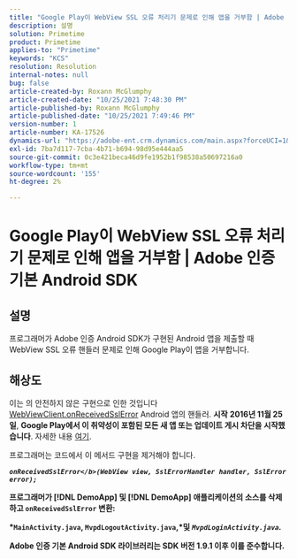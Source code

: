 ```yaml
---
title: "Google Play이 WebView SSL 오류 처리기 문제로 인해 앱을 거부함 | Adobe 인증 기본 Android SDK"
description: 설명
solution: Primetime
product: Primetime
applies-to: "Primetime"
keywords: "KCS"
resolution: Resolution
internal-notes: null
bug: false
article-created-by: Roxann McGlumphy
article-created-date: "10/25/2021 7:48:30 PM"
article-published-by: Roxann McGlumphy
article-published-date: "10/25/2021 7:49:46 PM"
version-number: 1
article-number: KA-17526
dynamics-url: "https://adobe-ent.crm.dynamics.com/main.aspx?forceUCI=1&pagetype=entityrecord&etn=knowledgearticle&id=cd131085-cc35-ec11-b6e6-000d3a3485ea"
exl-id: 7ba7d117-7cba-4b71-b694-98d95e444aa5
source-git-commit: 0c3e421beca46d9fe1952b1f98538a50697216a0
workflow-type: tm+mt
source-wordcount: '155'
ht-degree: 2%

---
```


# Google Play이 WebView SSL 오류 처리기 문제로 인해 앱을 거부함 | Adobe 인증 기본 Android SDK

## 설명

프로그래머가 Adobe 인증 Android SDK가 구현된 Android 앱을 제출할 때 WebView SSL 오류 핸들러 문제로 인해 Google Play이 앱을 거부합니다.

## 해상도


이는 의 안전하지 않은 구현으로 인한 것입니다[WebViewClient.onReceivedSslError](https://developer.android.com/reference/android/webkit/WebViewClient.html#onReceivedSslError%28android.webkit.WebView,%20android.webkit.SslErrorHandler,%20android.net.http.SslError%29) Android 앱의 핸들러. <b>시작</b> <b>2016년 11월 25일</b>, <b>Google Play에서 이 취약성이 포함된 모든 새 앱 또는 업데이트 게시 차단을 시작했습니다</b>. 자세한 내용 [여기](https://support.google.com/faqs/answer/7071387?hl=en).

프로그래머는 코드에서 이 메서드 구현을 제거해야 합니다.

<b>*`onReceivedSslError</b>(WebView view, SslErrorHandler handler, SslError error);`*

프로그래머가 [!DNL DemoApp] 및 [!DNL DemoApp] 애플리케이션의 소스를 삭제하고 <b>`onReceivedSslError` </b>변환:

*`MainActivity.java`, `MvpdLogoutActivity.java`,*및 *`MvpdLoginActivity.java`.*

Adobe 인증 기본 Android SDK 라이브러리는 SDK 버전 1.9.1 이후 이를 준수합니다.
